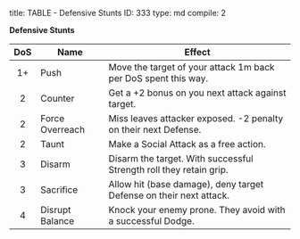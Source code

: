 title:          TABLE - Defensive Stunts
ID:             333
type:           md
compile:        2


**Defensive Stunts**

| DoS	| Name		| Effect							|
|:--------:| ------------------- | --------------------------------------------------------------------------- |
| 1+	| Push		| Move the target of your attack 1m back per DoS spent this way.		|
| 2	| Counter		| Get a +2 bonus on you next attack against target.			|
| 2	| Force Overreach	| Miss leaves attacker exposed. -2 penalty on their next Defense.		|
| 2	| Taunt		| Make a Social Attack as a free action.				|
| 3	| Disarm		| Disarm the target. With successful Strength roll they retain grip.	|
| 3	| Sacrifice	| Allow hit (base damage), deny target Defense on their next attack.	|
| 4	| Disrupt Balance	| Knock your enemy prone. They avoid with a successful Dodge.		|